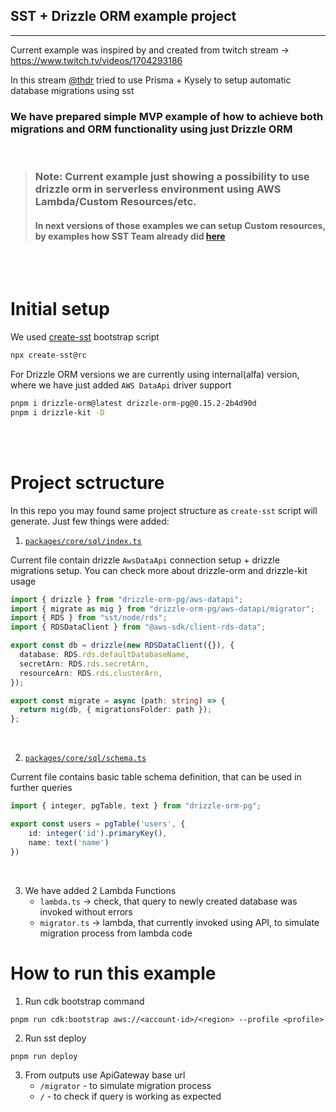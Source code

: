 ## SST + Drizzle ORM example project

---

Current example was inspired by and created from twitch stream -> https://www.twitch.tv/videos/1704293186

In this stream [@thdr](https://github.com/thdxr) tried to use Prisma + Kysely to setup automatic database migrations using sst


### We have prepared simple MVP example of how to achieve both migrations and ORM functionality using just Drizzle ORM

<br />

> ### Note: Current example just showing a possibility to use drizzle orm in serverless environment using AWS Lambda/Custom Resources/etc. 
> #### In next versions of those examples we can setup Custom resources, by examples how SST Team already did [here](https://github.com/serverless-stack/sst/blob/a50f63baa944c897fd02e631fc8dd56bd42e5f38/packages/resources/src/RDS.ts#L521)

<br />
<br />

# Initial setup

We used [create-sst](https://www.npmjs.com/package/create-sst) bootstrap script

```bash
npx create-sst@rc
```

For Drizzle ORM versions we are currently using internal(alfa) version, where we have just added `AWS DataApi` driver support

```bash
pnpm i drizzle-orm@latest drizzle-orm-pg@0.15.2-2b4d90d
pnpm i drizzle-kit -D
```
<br />
<br />

# Project sctructure

In this repo you may found same project structure as `create-sst` script will generate. Just few things were added: 
<br />

1. [`packages/core/sql/index.ts`](https://github.com/drizzle-team/sst-drizzle-example/blob/main/packages/core/src/sql/index.ts)

Current file contain drizzle `AwsDataApi` connection setup + drizzle migrations setup. You can check more about drizzle-orm and drizzle-kit usage
```typescript
import { drizzle } from "drizzle-orm-pg/aws-datapi";
import { migrate as mig } from "drizzle-orm-pg/aws-datapi/migrator";
import { RDS } from "sst/node/rds";
import { RDSDataClient } from "@aws-sdk/client-rds-data";

export const db = drizzle(new RDSDataClient({}), {
  database: RDS.rds.defaultDatabaseName,
  secretArn: RDS.rds.secretArn,
  resourceArn: RDS.rds.clusterArn,
});

export const migrate = async (path: string) => {
  return mig(db, { migrationsFolder: path });
};
```
<br />

2. [`packages/core/sql/schema.ts`](https://github.com/drizzle-team/sst-drizzle-example/blob/main/packages/core/src/sql/schema.ts)

Current file contains basic table schema definition, that can be used in further queries

```typescript
import { integer, pgTable, text } from "drizzle-orm-pg";

export const users = pgTable('users', {
    id: integer('id').primaryKey(),
    name: text('name')
})
```
<br />

3. We have added 2 Lambda Functions
    - `lambda.ts` -> check, that query to newly created database was invoked without errors
    - `migrator.ts` -> lambda, that currently invoked using API, to simulate migration process from lambda code

# How to run this example
1. Run cdk bootstrap command 
```
pnpm run cdk:bootstrap aws://<account-id>/<region> --profile <profile>
```
2. Run sst deploy
```
pnpm run deploy
```
3. From outputs use ApiGateway base url 
    - `/migrator` - to simulate migration process
    - `/` - to check if query is working as expected